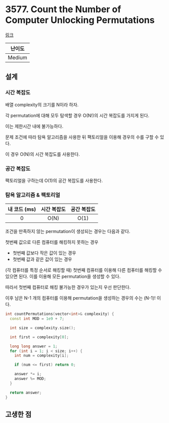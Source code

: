 # 3577. Count the Number of Computer Unlocking Permutations

[링크](https://leetcode.com/problems/count-the-number-of-computer-unlocking-permutations/description/)

| 난이도 |
| :----: |
| Medium |

## 설계

### 시간 복잡도

배열 complexity의 크기를 N이라 하자.

각 permutation에 대해 모두 탐색할 경우 O(N!)의 시간 복잡도를 가지게 된다.

이는 제한시간 내에 불가능하다.

문제 조건에 따라 탐욕 알고리즘을 사용한 뒤 팩토리얼을 이용해 경우의 수를 구할 수 있다.

이 경우 O(N)의 시간 복잡도를 사용한다.

### 공간 복잡도

팩토리얼을 구하는데 O(1)의 공간 복잡도를 사용한다.

### 탐욕 알고리즘 & 팩토리얼

| 내 코드 (ms) | 시간 복잡도 | 공간 복잡도 |
| :----------: | :---------: | :---------: |
|      0       |    O(N)     |    O(1)     |

조건을 만족하지 않는 permutation이 생성되는 경우는 다음과 같다.

첫번째 값으로 다른 컴퓨터를 해킹하지 못하는 경우

- 첫번째 값보다 작은 값이 있는 경우
- 첫번째 값과 같은 값이 있는 경우

(각 컴퓨터를 특정 순서로 해킹할 때) 첫번째 컴퓨터를 이용해 다른 컴퓨터를 해킹할 수 있으면 된다. 이를 이용해 모든 permutation을 생성할 수 있다.

따라서 첫번째 컴퓨터로 해킹 불가능한 경우가 있는지 우선 판단한다.

이후 남은 N-1 개의 컴퓨터를 이용해 permutation을 생성하는 경우의 수는 (N-1)! 이다.

```cpp
int countPermutations(vector<int>& complexity) {
  const int MOD = 1e9 + 7;

  int size = complexity.size();

  int first = complexity[0];

  long long answer = 1;
  for (int i = 1; i < size; i++) {
    int num = complexity[i];

    if (num <= first) return 0;

    answer *= i;
    answer %= MOD;
  }

  return answer;
}
```

## 고생한 점

